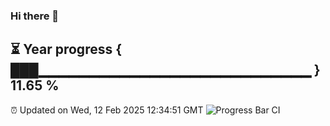 ### Hi there 👋
⏳ Year progress { ███▁▁▁▁▁▁▁▁▁▁▁▁▁▁▁▁▁▁▁▁▁▁▁▁▁▁▁ } 11.65 %
---
⏰ Updated on Wed, 12 Feb 2025 12:34:51 GMT
![Progress Bar CI](https://github.com/liununu/liununu/workflows/Progress%20Bar%20CI/badge.svg)
